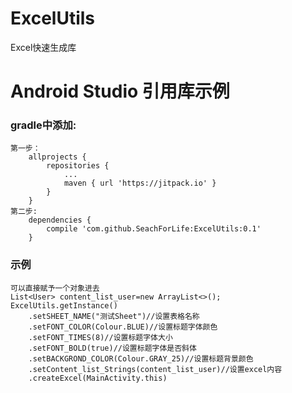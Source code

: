 	
# ExcelUtils
Excel快速生成库</br>

# Android Studio 引用库示例
### gradle中添加:
    第一步：
	    allprojects {
		    repositories {
			    ...
			    maven { url 'https://jitpack.io' }
		    }
	    }
    第二步:
 	    dependencies {
		    compile 'com.github.SeachForLife:ExcelUtils:0.1'
	    }


### 示例

	可以直接赋予一个对象进去
	List<User> content_list_user=new ArrayList<>();
	ExcelUtils.getInstance()
		.setSHEET_NAME("测试Sheet")//设置表格名称 
		.setFONT_COLOR(Colour.BLUE)//设置标题字体颜色 
		.setFONT_TIMES(8)//设置标题字体大小 
		.setFONT_BOLD(true)//设置标题字体是否斜体 
		.setBACKGROND_COLOR(Colour.GRAY_25)//设置标题背景颜色
		.setContent_list_Strings(content_list_user)//设置excel内容
		.createExcel(MainActivity.this)

